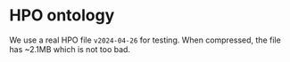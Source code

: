 # HPO ontology

We use a real HPO file `v2024-04-26` for testing. When compressed, the file has ~2.1MB which is not too bad.
